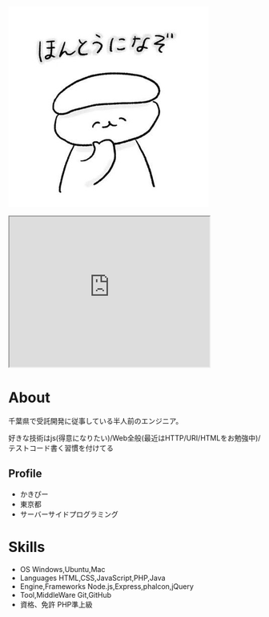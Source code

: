 ![プロフィール写真](tWIu_H6G_400x400-2.jpg)

<iframe src="https://www.openprocessing.org/sketch/904034/embed/" width="400" height="300"></iframe>

# About
千葉県で受託開発に従事している半人前のエンジニア。

好きな技術はjs(得意になりたい)/Web全般(最近はHTTP/URI/HTMLをお勉強中)/テストコード書く習慣を付けてる

## Profile
- かきぴー
- 東京都
- サーバーサイドプログラミング

# Skills
- OS Windows,Ubuntu,Mac
- Languages HTML,CSS,JavaScript,PHP,Java
- Engine,Frameworks Node.js,Express,phalcon,jQuery
- Tool,MiddleWare Git,GitHub
- 資格、免許 PHP準上級



